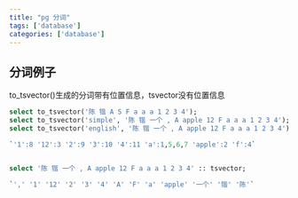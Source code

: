 ```yaml
---
title: "pg 分词"
tags: ['database']
categories: ['database']
---
```


##  分词例子
to_tsvector()生成的分词带有位置信息，tsvector没有位置信息
```sql
select to_tsvector('陈 锴 A S F a a a 1 2 3 4');
select to_tsvector('simple', '陈 锴 一个 , A apple 12 F a a a 1 2 3 4');
select to_tsvector('english', '陈 锴 一个 , A apple 12 F a a a 1 2 3 4');

`'1':8 '12':3 '2':9 '3':10 '4':11 'a':1,5,6,7 'apple':2 'f':4`


select '陈 锴 一个 , A apple 12 F a a a 1 2 3 4' :: tsvector;

`',' '1' '12' '2' '3' '4' 'A' 'F' 'a' 'apple' '一个' '锴' '陈'`
```

<!-- 字符串每个字符分词`to_tsvector('simple', array_to_string(string_to_array(data_name, null), ''))` -->
<!-- to_tsvector('simple', array_to_string(string_to_array('杭州点数据上传', null), ' '))  @@  to_tsquery(array_to_string(string_to_array('杭州点数据上传', null), ' & ')) -->

<!-- 修复特殊字符转tsquery引起的错误 -->
<!-- to_tsquery(array_to_string(string_to_array(strip(to_tsvector('simple', array_to_string(string_to_array(search, null), ' ')))::text, ' '),'&')) -->